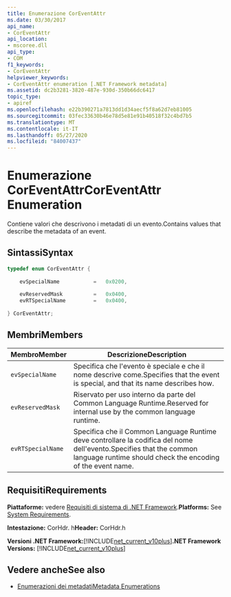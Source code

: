 ```yaml
---
title: Enumerazione CorEventAttr
ms.date: 03/30/2017
api_name:
- CorEventAttr
api_location:
- mscoree.dll
api_type:
- COM
f1_keywords:
- CorEventAttr
helpviewer_keywords:
- CorEventAttr enumeration [.NET Framework metadata]
ms.assetid: dc2b3281-3820-487e-930d-350b66dc6417
topic_type:
- apiref
ms.openlocfilehash: e22b390271a7813dd1d34aecf5f8a62d7eb81005
ms.sourcegitcommit: 03fec33630b46e78d5e81e91b40518f32c4bd7b5
ms.translationtype: MT
ms.contentlocale: it-IT
ms.lasthandoff: 05/27/2020
ms.locfileid: "84007437"
---
```

# <a name="coreventattr-enumeration"></a><span data-ttu-id="c2c9c-102">Enumerazione CorEventAttr</span><span class="sxs-lookup"><span data-stu-id="c2c9c-102">CorEventAttr Enumeration</span></span>
<span data-ttu-id="c2c9c-103">Contiene valori che descrivono i metadati di un evento.</span><span class="sxs-lookup"><span data-stu-id="c2c9c-103">Contains values that describe the metadata of an event.</span></span>  
  
## <a name="syntax"></a><span data-ttu-id="c2c9c-104">Sintassi</span><span class="sxs-lookup"><span data-stu-id="c2c9c-104">Syntax</span></span>  
  
```cpp  
typedef enum CorEventAttr {  
  
    evSpecialName           =   0x0200,  
  
    evReservedMask          =   0x0400,  
    evRTSpecialName         =   0x0400,  
  
} CorEventAttr;  
```  
  
## <a name="members"></a><span data-ttu-id="c2c9c-105">Membri</span><span class="sxs-lookup"><span data-stu-id="c2c9c-105">Members</span></span>  
  
|<span data-ttu-id="c2c9c-106">Membro</span><span class="sxs-lookup"><span data-stu-id="c2c9c-106">Member</span></span>|<span data-ttu-id="c2c9c-107">Descrizione</span><span class="sxs-lookup"><span data-stu-id="c2c9c-107">Description</span></span>|  
|------------|-----------------|  
|`evSpecialName`|<span data-ttu-id="c2c9c-108">Specifica che l'evento è speciale e che il nome descrive come.</span><span class="sxs-lookup"><span data-stu-id="c2c9c-108">Specifies that the event is special, and that its name describes how.</span></span>|  
|`evReservedMask`|<span data-ttu-id="c2c9c-109">Riservato per uso interno da parte del Common Language Runtime.</span><span class="sxs-lookup"><span data-stu-id="c2c9c-109">Reserved for internal use by the common language runtime.</span></span>|  
|`evRTSpecialName`|<span data-ttu-id="c2c9c-110">Specifica che il Common Language Runtime deve controllare la codifica del nome dell'evento.</span><span class="sxs-lookup"><span data-stu-id="c2c9c-110">Specifies that the common language runtime should check the encoding of the event name.</span></span>|  
  
## <a name="requirements"></a><span data-ttu-id="c2c9c-111">Requisiti</span><span class="sxs-lookup"><span data-stu-id="c2c9c-111">Requirements</span></span>  
 <span data-ttu-id="c2c9c-112">**Piattaforme:** vedere [Requisiti di sistema di .NET Framework](../../get-started/system-requirements.md).</span><span class="sxs-lookup"><span data-stu-id="c2c9c-112">**Platforms:** See [System Requirements](../../get-started/system-requirements.md).</span></span>  
  
 <span data-ttu-id="c2c9c-113">**Intestazione:** CorHdr. h</span><span class="sxs-lookup"><span data-stu-id="c2c9c-113">**Header:** CorHdr.h</span></span>  
  
 <span data-ttu-id="c2c9c-114">**Versioni .NET Framework:**[!INCLUDE[net_current_v10plus](../../../../includes/net-current-v10plus-md.md)]</span><span class="sxs-lookup"><span data-stu-id="c2c9c-114">**.NET Framework Versions:** [!INCLUDE[net_current_v10plus](../../../../includes/net-current-v10plus-md.md)]</span></span>  
  
## <a name="see-also"></a><span data-ttu-id="c2c9c-115">Vedere anche</span><span class="sxs-lookup"><span data-stu-id="c2c9c-115">See also</span></span>

- [<span data-ttu-id="c2c9c-116">Enumerazioni dei metadati</span><span class="sxs-lookup"><span data-stu-id="c2c9c-116">Metadata Enumerations</span></span>](metadata-enumerations.md)
